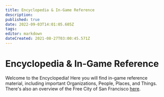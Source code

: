 ```yaml
---
title: Encyclopedia & In-Game Reference
description: 
published: true
date: 2022-09-03T14:01:05.605Z
tags: 
editor: markdown
dateCreated: 2021-08-27T03:00:45.571Z
---
```


# Encyclopedia & In-Game Reference
Welcome to the Encyclopedia! Here you will find in-game reference material, including important Organizations, People, Places, and Things. There's also an overview of the Free City of San Francisco [here](/VtM/Silver-and-Gold/Encyclopedia/Overview).